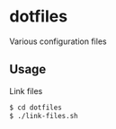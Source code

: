 # dotfiles

Various configuration files

## Usage

Link files

```sh
$ cd dotfiles
$ ./link-files.sh
```
